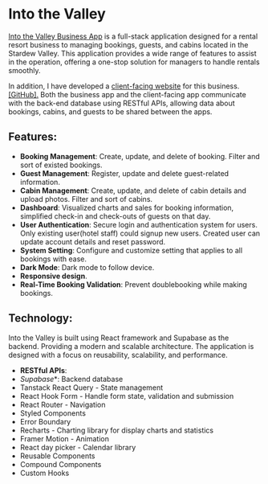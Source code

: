 # Into the Valley

[Into the Valley Business App](https://into-the-valley-business.vercel.app/) is a full-stack application designed for a rental resort business to managing bookings, guests, and cabins located in the Stardew Valley. This application provides a wide range of features to assist in the operation, offering a one-stop solution for managers to handle rentals smoothly.

In addition, I have developed a [client-facing website](https://into-the-valley-website.vercel.app/) for this business. [[GitHub].](https://github.com/W-Tania/into-the-valley-website) Both the business app and the client-facing app communicate with the back-end database using RESTful APIs, allowing data about bookings, cabins, and guests to be shared between the apps.

## Features:
* **Booking Management**: Create, update, and delete of booking. Filter and sort of existed bookings.
* **Guest Management**: Register, update and delete guest-related information.
* **Cabin Management**: Create, update, and delete of cabin details and upload photos. Filter and sort of cabins.
* **Dashboard**: Visualized charts and sales for booking information, simplified check-in and check-outs of guests on that day.
* **User Authentication**: Secure login and authentication system for users. Only existing user(hotel staff) could signup new users. Created user can update account details and reset password.
* **System Setting**: Configure and customize setting that applies to all bookings with ease.
* **Dark Mode**: Dark mode to follow device.
* **Responsive design**.
* **Real-Time Booking Validation**: Prevent doublebooking while making bookings.

## Technology:
Into the Valley is built using React framework and Supabase as the backend. Providing a modern and scalable architecture. The application is designed with a focus on reusability, scalability, and performance.

* **RESTful APIs**: 
* *Supabase**: Backend database
* Tanstack React Query - State management
* React Hook Form - Handle form state, validation and submission
* React Router - Navigation
* Styled Components
* Error Boundary
* Recharts - Charting library for display charts and statistics 
* Framer Motion - Animation
* React day picker - Calendar library
* Reusable Components
* Compound Components
* Custom Hooks
